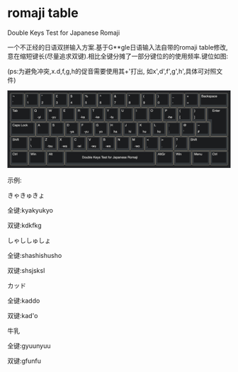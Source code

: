 # romaji table
 Double Keys Test for Japanese Romaji

一个不正经的日语双拼输入方案.基于G**gle日语输入法自带的romaji table修改,意在缩短键长(尽量追求双键).相比全键分摊了一部分键位的的使用频率.键位如图:

(ps:为避免冲突,x.d,f,g,h的促音需要使用其+'打出, 如x',d',f',g',h',具体可对照文件)

![avatar](https://github.com/Chaphol/romaji-table/blob/main/romajitable.jpg)

示例:

きゃきゅきょ

全键:kyakyukyo

双键:kdkfkg

しゃししゅしょ

全键:shashishusho

双键:shsjsksl

カッド

全键:kaddo

双键:kad'o

牛乳

全键:gyuunyuu

双键:gfunfu